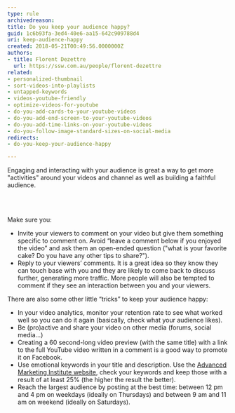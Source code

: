 ```yaml
---
type: rule
archivedreason: 
title: Do you keep your audience happy?
guid: 1c6b93fa-3ed4-40e6-aa15-642c909788d4
uri: keep-audience-happy
created: 2018-05-21T00:49:56.0000000Z
authors:
- title: Florent Dezettre
  url: https://ssw.com.au/people/florent-dezettre
related:
- personalized-thumbnail
- sort-videos-into-playlists
- untapped-keywords
- videos-youtube-friendly
- optimize-videos-for-youtube
- do-you-add-cards-to-your-youtube-videos
- do-you-add-end-screen-to-your-youtube-videos
- do-you-add-time-links-on-your-youtube-videos
- do-you-follow-image-standard-sizes-on-social-media
redirects:
- do-you-keep-your-audience-happy

---
```



<p>Engaging and interacting with your audience is great a way to get more &quot;activities&quot;​ around your videos and channel as well as building a faithful audience.​​<br></p>
<br><excerpt class='endintro'></excerpt><br>
<p>Make sure you&#58;<br></p><p></p><ul><li>Invite your viewers to comment on your video but give them something specific to comment on. Avoid “leave a comment below if you enjoyed the video” and ask them an open-ended question (&quot;what is your favorite cake? Do you have any other tips to share?&quot;).</li><li>Reply to your viewers’ comments. It is a great idea so they know they can touch base with you and they are likely to come back to discuss further, generating more traffic. More people will also be tempted to comment if they see an interaction between you and your viewers.</li></ul><p>There are also some other little “tricks” to keep your audience happy&#58;</p><ul><li>In your video analytics, monitor your retention rate to see what worked well so you can do it again (basically, check what your audience likes).</li><li>Be (pro)active and share your video on other media (forums, social media…)</li><li>Creating a 60 second-long video preview (with the same title) with a link to the full YouTube video written in a comment is a good way to promote it on Facebook.</li><li>Use emotional keywords in your title and description. Use the <a href="http&#58;//www.aminstitute.com/headline/index.htm">Advanced Marketing Institute website</a>, check your keywords and keep those with a result of at least 25% (the higher the result the better).</li><li>Reach the largest audience by posting at the best time&#58; between 12 pm and 4 pm on weekdays (ideally on Thursdays) and between 9 am and 11 am on weekend (ideally on Saturdays).<br></li></ul><p><br></p>


